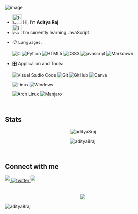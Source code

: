 <img
      src="https://phone-connect.vercel.app/src/github-header.gif"
      alt="image"
    />

- <img style="height: 8mm"
      src="https://raw.githubusercontent.com/iampavangandhi/iampavangandhi/master/gifs/Hi.gif"
      alt="hi-gif"
    /> Hi, I’m <b>Aditya Raj</b>
- <img style="height: 8mm"
      src="https://emojipedia-us.s3.amazonaws.com/source/skype/289/seedling_1f331.png"
      alt="image"
    /> I’m currently learning JavaScript

<p align="center">

- 📋 Languages:

  ![C](https://img.shields.io/badge/c%20-%23323330.svg?&style=for-the-badge&logo=c&logoColor=%23F7)
  ![Python](https://img.shields.io/badge/python%20-00000F.svg?&style=for-the-badge&logo=python&logoColor=%23F7)
  ![HTML5](https://img.shields.io/badge/html5-%23E34F26.svg?style=for-the-badge&logo=html5&logoColor=white)
  ![CSS3](https://img.shields.io/badge/css3-%231572B6.svg?style=for-the-badge&logo=css3&logoColor=white)
  ![javascript](https://img.shields.io/badge/javascript%20-%23323330.svg?&style=for-the-badge&logo=javascript&logoColor=%23F7DF1E)
  ![Markdown](https://img.shields.io/badge/markdown-%23000000.svg?style=for-the-badge&logo=markdown&logoColor=white)
    <!-- ![nodejs](https://img.shields.io/badge/node.js%20-%2343853D.svg?&style=for-the-badge&logo=node.js&logoColor=white) -->
    <!---
      ![typescropt](https://img.shields.io/badge/TypeScript-007ACC?style=for-the-badge&logo=typescript&logoColor=white)
      ![PHP](https://img.shields.io/badge/php-%23777BB4.svg?style=for-the-badge&logo=php&logoColor=white)
      ![SQL](https://custom-icon-badges.herokuapp.com/badge/SQL-025E8C.svg?logo=database&logoColor=white)
    --->
  <!-- - 🎨 Frameworks -->

    <!-- ![WordPress](https://img.shields.io/badge/WordPress-%23117AC9.svg?style=for-the-badge&logo=WordPress&logoColor=white) -->
    <!-- ![Reactjs](https://img.shields.io/badge/react%20-%2320232a.svg?&style=for-the-badge&logo=react&logoColor=%2361DAFB) -->
    <!---
     ![Nextjs](https://img.shields.io/badge/next.js-000000?style=for-the-badge&logo=nextdotjs&logoColor=white)
     ![redux](https://img.shields.io/badge/Redux-593D88?style=for-the-badge&logo=redux&logoColor=white)
     ![Vue](https://img.shields.io/badge/Vue.js-35495E?style=for-the-badge&logo=vuedotjs&logoColor=4FC08D)
     ![jQuary](https://img.shields.io/badge/jQuery-0769AD?style=for-the-badge&logo=jquery&logoColor=white)
     ![Express](https://img.shields.io/badge/Express.js-000000?style=for-the-badge&logo=express&logoColor=white)
     ![GraphQl](https://img.shields.io/badge/GraphQl-E10098?style=for-the-badge&logo=graphql&logoColor=white)
     ![jwt](https://img.shields.io/badge/JWT-000000?style=for-the-badge&logo=JSON%20web%20tokens&logoColor=white)
     ![Amp](https://img.shields.io/badge/Amp-000?style=for-the-badge&logo=amp&logoColor=005AF0)
    --->
    <!-- ![NPM](https://img.shields.io/badge/npm-CB3837?style=for-the-badge&logo=npm&logoColor=white) -->
    <!-- ![tailwind](https://img.shields.io/badge/Tailwind_CSS-38B2AC?style=for-the-badge&logo=tailwind-css&logoColor=white) -->
    <!-- ![Material ui](https://img.shields.io/badge/Material%20UI-007FFF?style=for-the-badge&logo=mui&logoColor=white) -->
    <!-- ![Bootstrap](https://img.shields.io/badge/bootstrap%20-%23563D7C.svg?&style=for-the-badge&logo=bootstrap&logoColor=white) -->
    <!---
     ![Laravel](https://img.shields.io/badge/Laravel-FF2D20?style=for-the-badge&logo=laravel&logoColor=white)
     ![Codeigniter](https://img.shields.io/badge/Codeigniter-EF4223?style=for-the-badge&logo=codeigniter&logoColor=white)
     ![Prisma](https://img.shields.io/badge/Prisma-3982CE?style=for-the-badge&logo=Prisma&logoColor=white)
    --->

<!-- - 💾 Databases: -->

  <!-- ![MongoDB](https://img.shields.io/badge/MongoDB-%234ea94b.svg?&style=for-the-badge&logo=mongodb&logoColor=white) -->
  <!-- ![MySQL](https://img.shields.io/badge/MySQL-00000F?style=for-the-badge&logo=mysql&logoColor=white) -->
   <!---
    ![MicrosoftSQLServer](https://img.shields.io/badge/Microsoft%20SQL%20Sever-CC2927?style=for-the-badge&logo=microsoft%20sql%20server&logoColor=white)
  --->

- 🎛️ Application and Tools:

  ![Visual Studio Code](https://img.shields.io/badge/Visual%20Studio%20Code-0078d7.svg?style=for-the-badge&logo=visual-studio-code&logoColor=white)
  ![Git](https://img.shields.io/badge/git-%23F05033.svg?style=for-the-badge&logo=git&logoColor=white)
  ![GitHub](https://img.shields.io/badge/github-%23121011.svg?style=for-the-badge&logo=github&logoColor=white)
  ![Canva](https://img.shields.io/badge/Canva-%2300C4CC.svg?style=for-the-badge&logo=Canva&logoColor=white)
  <!-- ![Xmapp](https://img.shields.io/badge/Xampp-F37623?style=for-the-badge&logo=xampp&logoColor=white) -->

  ![Linux](https://img.shields.io/badge/Linux-FCC624?style=for-the-badge&logo=linux&logoColor=black)
  ![Windows](https://img.shields.io/badge/Windows-0078D6?style=for-the-badge&logo=windows&logoColor=white)

  <!--
    ![postman](https://img.shields.io/badge/Postman-FF6C37?style=for-the-badge&logo=Postman&logoColor=white)
    ![Razorpay](https://img.shields.io/badge/Razorpay-02042B?style=for-the-badge&logo=razorpay&logoColor=3395FF)
    ![Zorin](https://img.shields.io/badge/Zorin%20OS-0CC1F3?style=for-the-badge&logo=zorin&logoColor=white)
    ![Microsoft Office](https://img.shields.io/badge/Microsoft_Office-D83B01?style=for-the-badge&logo=microsoft-office&logoColor=white)
    ![Microsoft Excel](https://img.shields.io/badge/Microsoft_Excel-217346?style=for-the-badge&logo=microsoft-excel&logoColor=white)
  -->

  ![Arch Linux](https://img.shields.io/badge/Arch_Linux-%23000000?style=for-the-badge&logo=archlinux&logoColor=white)
  ![Manjaro](https://img.shields.io/badge/manjaro-009688?style=for-the-badge&logo=manjaro&logoColor=white)

<!-- simle icons -->
</p>

<br>

## Stats

<div align="center"> 
<p>&nbsp;<img align="center" src="https://github-readme-stats.vercel.app/api?username=aditya8raj&show_icons=true&theme=dark" alt="aditya8raj" /></p>

<p><img align="center" src="https://github-readme-streak-stats.herokuapp.com?user=aditya8raj&theme=dark&hide_border=true&border_radius=15.2&date_format=j%20M%5B%20Y%5D" alt="aditya8raj" /></p>
</div>

<br>

## Connect with me

<a href="https://www.instagram.com/aaaditya.raj" target="_blank">
<img src="https://img.shields.io/badge/instagram-%ff5851db.svg?color=f02b9a&style=for-the-badge&logo=instagram&logoColor=white" t=instagram style="margin-bottom: 5px;" />
</a>
<a href="https://twitter.com/nerdinbiz" target="_blank">
<img src=https://img.shields.io/badge/X%20(Twitter)-%2300acee.svg?color=141414&style=for-the-badge&logo=x&logoColor=white alt=twitter style="margin-bottom: 5px;" />
</a>
<a href="https://discord.gg/cq3yDd3Ked" target="_blank">
<img src="https://img.shields.io/badge/discord-%ff5851db.svg?color=blue&style=for-the-badge&logo=discord&logoColor=white" t=discord style="margin-bottom: 5px;" />
</a>

</a>

<br/>
<br/>

<p align="center">
    <img src="https://phone-connect.vercel.app/src/Ramen.gif" />
</p>

<p align="left"> <img src="https://komarev.com/ghpvc/?username=aditya8raj&label=Profile%20views&color=blueviolet&style=flat" alt="aditya8raj" /> </p>
